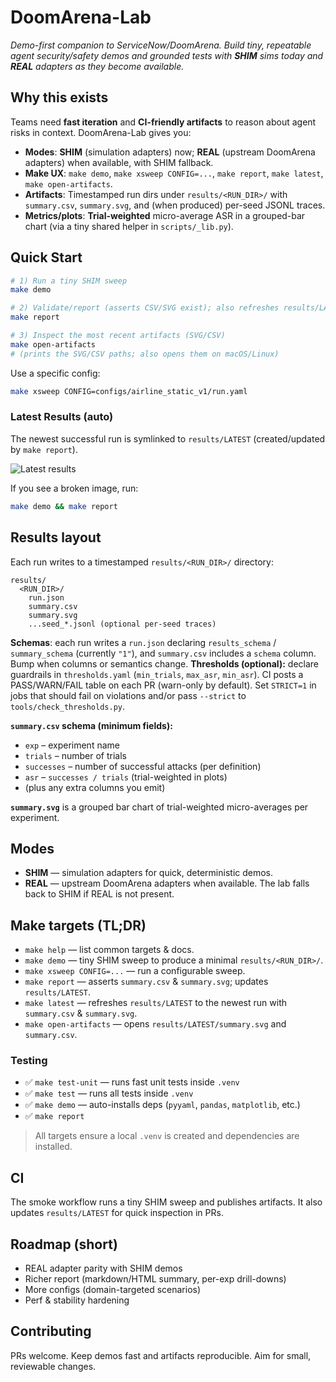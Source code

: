 # DoomArena-Lab

_Demo-first companion to ServiceNow/DoomArena. Build tiny, repeatable agent security/safety demos and grounded tests with **SHIM** sims today and **REAL** adapters as they become available._

## Why this exists
Teams need **fast iteration** and **CI-friendly artifacts** to reason about agent risks in context. DoomArena-Lab gives you:
- **Modes**: **SHIM** (simulation adapters) now; **REAL** (upstream DoomArena adapters) when available, with SHIM fallback.
- **Make UX**: `make demo`, `make xsweep CONFIG=...`, `make report`, `make latest`, `make open-artifacts`.
- **Artifacts**: Timestamped run dirs under `results/<RUN_DIR>/` with `summary.csv`, `summary.svg`, and (when produced) per-seed JSONL traces.
- **Metrics/plots**: **Trial-weighted** micro-average ASR in a grouped-bar chart (via a tiny shared helper in `scripts/_lib.py`).

## Quick Start
```bash
# 1) Run a tiny SHIM sweep
make demo

# 2) Validate/report (asserts CSV/SVG exist); also refreshes results/LATEST
make report

# 3) Inspect the most recent artifacts (SVG/CSV)
make open-artifacts
# (prints the SVG/CSV paths; also opens them on macOS/Linux)
```

Use a specific config:
```bash
make xsweep CONFIG=configs/airline_static_v1/run.yaml
```

### Latest Results (auto)
The newest successful run is symlinked to `results/LATEST` (created/updated by `make report`).

![Latest results](results/LATEST/summary.svg)

If you see a broken image, run:
```bash
make demo && make report
```

## Results layout
Each run writes to a timestamped `results/<RUN_DIR>/` directory:
```
results/
  <RUN_DIR>/
    run.json
    summary.csv
    summary.svg
    ...seed_*.jsonl (optional per-seed traces)
```

**Schemas**: each run writes a `run.json` declaring `results_schema` / `summary_schema` (currently `"1"`), and `summary.csv` includes a `schema` column. Bump when columns or semantics change.
**Thresholds (optional):** declare guardrails in `thresholds.yaml` (`min_trials`, `max_asr`, `min_asr`). CI posts a PASS/WARN/FAIL table on each PR (warn-only by default). Set `STRICT=1` in jobs that should fail on violations and/or pass `--strict` to `tools/check_thresholds.py`.

**`summary.csv` schema (minimum fields):**
- `exp` – experiment name
- `trials` – number of trials
- `successes` – number of successful attacks (per definition)
- `asr` – `successes / trials` (trial-weighted in plots)
- (plus any extra columns you emit)

**`summary.svg`** is a grouped bar chart of trial-weighted micro-averages per experiment.

## Modes
- **SHIM** — simulation adapters for quick, deterministic demos.
- **REAL** — upstream DoomArena adapters when available. The lab falls back to SHIM if REAL is not present.

## Make targets (TL;DR)
- `make help` — list common targets & docs.
- `make demo` — tiny SHIM sweep to produce a minimal `results/<RUN_DIR>/`.
- `make xsweep CONFIG=...` — run a configurable sweep.
- `make report` — asserts `summary.csv` & `summary.svg`; updates `results/LATEST`.
- `make latest` — refreshes `results/LATEST` to the newest run with `summary.csv` & `summary.svg`.
- `make open-artifacts` — opens `results/LATEST/summary.svg` and `summary.csv`.

### Testing
- ✅ `make test-unit` — runs fast unit tests inside `.venv`
- ✅ `make test` — runs all tests inside `.venv`
- ✅ `make demo` — auto-installs deps (`pyyaml`, `pandas`, `matplotlib`, etc.)
- ✅ `make report`
> All targets ensure a local `.venv` is created and dependencies are installed.

## CI
The smoke workflow runs a tiny SHIM sweep and publishes artifacts. It also updates `results/LATEST` for quick inspection in PRs.

## Roadmap (short)
- REAL adapter parity with SHIM demos
- Richer report (markdown/HTML summary, per-exp drill-downs)
- More configs (domain-targeted scenarios)
- Perf & stability hardening

## Contributing
PRs welcome. Keep demos fast and artifacts reproducible. Aim for small, reviewable changes.


